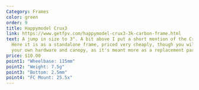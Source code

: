 ```yaml
---
Category: Frames
color: green
order: 9
title: Happymodel Crux3
link: https://www.getfpv.com/happymodel-crux3-3k-carbon-frame.html
text: A jump in size to 3". A bit above I put a short mention of the Crux3 BNF.
  Here it is as a standalone frame, priced very cheaply, though you will need
  your own hardware and canopy, as it's meant more as a replacement part
price: $10.00
point1: "Wheelbase: 115mm"
point2: "Weight: 7.5g"
point3: "Bottom: 2.5mm"
point4: "FC Mount: 25.5x"
---
```

